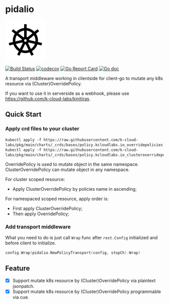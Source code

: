 # pidalio
![pidalio-logo](docs/images/pidolio.png)

[![Build Status](https://github.com/k-cloud-labs/pidalio/actions/workflows/ci.yml/badge.svg)](https://github.com/k-cloud-labs/pidalio/actions?query=workflow%3Abuild)
[![codecov](https://codecov.io/gh/k-cloud-labs/pidalio/branch/main/graph/badge.svg?token=74uYpOiawR)](https://codecov.io/gh/k-cloud-labs/pidalio)
[![Go Report Card](https://goreportcard.com/badge/github.com/k-cloud-labs/pidalio)](https://goreportcard.com/report/github.com/k-cloud-labs/pidalio)
[![Go doc](https://img.shields.io/badge/go.dev-reference-brightgreen?logo=go&logoColor=white&style=flat)](https://pkg.go.dev/github.com/k-cloud-labs/pidalio)

A transport middleware working in clientside for client-go to mutate any k8s resource via (Cluster)OverridePolicy.  

If you want to use it in serverside as a webhook, please use https://github.com/k-cloud-labs/kinitiras.


## Quick Start

### Apply crd files to your cluster
```shell
kubectl apply -f https://raw.githubusercontent.com/k-cloud-labs/pkg/main/charts/_crds/bases/policy.kcloudlabs.io_overridepolicies.yaml
kubectl apply -f https://raw.githubusercontent.com/k-cloud-labs/pkg/main/charts/_crds/bases/policy.kcloudlabs.io_clusteroverridepolicies.yaml
```

OverridePolicy is used to mutate object in the same namespace.  
ClusterOverridePolicy can mutate object in any namespace.

For cluster scoped resource: 
- Apply ClusterOverridePolicy by policies name in ascending;  

For namespaced scoped resource, apply order is:
- First apply ClusterOverridePolicy;
- Then apply OverridePolicy;

### Add transport middleware
What you need to do is just call `Wrap` func after `rest.Config` initialized and before client to initialize.

```go
config.Wrap(pidalio.NewPolicyTransport(config, stopCh).Wrap)
```

## Feature
- [x] Support mutate k8s resource by (Cluster)OverridePolicy via plaintext jsonpatch.
- [x] Support mutate k8s resource by (Cluster)OverridePolicy programmable via cue.